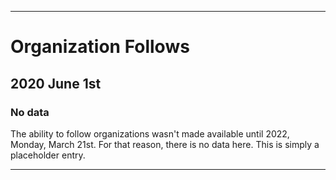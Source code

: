 
***

# Organization Follows

## 2020 June 1st

### No data

The ability to follow organizations wasn't made available until 2022, Monday, March 21st. For that reason, there is no data here. This is simply a placeholder entry.

***
